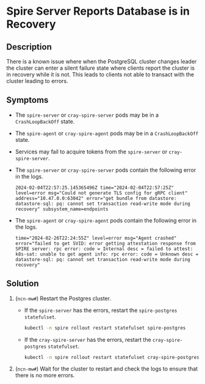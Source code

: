 # Spire Server Reports Database is in Recovery

## Description

There is a known issue where when the PostgreSQL cluster changes leader the cluster can enter
a silent failure state where clients report the cluster is in recovery while it is not.
This leads to clients not able to transact with the cluster leading to errors.

## Symptoms

* The `spire-server` or `cray-spire-server` pods may be in a `CrashLoopBackOff` state.
* The `spire-agent` or `cray-spire-agent` pods may be in a `CrashLoopBackOff` state.
* Services may fail to acquire tokens from the `spire-server` or `cray-spire-server`.
* The `spire-server` or `cray-spire-server` pods contain the following error in the logs.

  ```text
  2024-02-04T22:57:25.145365496Z time="2024-02-04T22:57:25Z" level=error msg="Could not generate TLS config for gRPC client" address="10.47.0.0:63042" error="get bundle from datastore: datastore-sql: pq: cannot set transaction read-write mode during recovery" subsystem_name=endpoints
  ```

* The `spire-agent` or `cray-spire-agent` pods contain the following error in the logs.

    ```text
    time="2024-02-26T22:24:55Z" level=error msg="Agent crashed" error="failed to get SVID: error getting attestation response from SPIRE server: rpc error: code = Internal desc = failed to attest: k8s-sat: unable to get agent info: rpc error: code = Unknown desc = datastore-sql: pq: cannot set transaction read-write mode during recovery"
    ```

## Solution

1. (`ncn-mw#`) Restart the Postgres cluster.

    * If the `spire-server` has the errors, restart the `spire-postgres` `statefulset`.

      ```bash
      kubectl -n spire rollout restart statefulset spire-postgres
      ```

    * If the `cray-spire-server` has the errors, restart the `cray-spire-postgres` `statefulset`.

      ```bash
      kubectl -n spire rollout restart statefulset cray-spire-postgres
      ```

1. (`ncn-mw#`) Wait for the cluster to restart and check the logs to ensure that there is no more errors.
